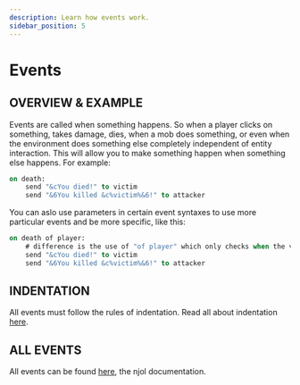 ```yaml
---
description: Learn how events work.
sidebar_position: 5
---
```


# Events

## OVERVIEW & EXAMPLE

Events are called when something happens. So when a player clicks on something, takes damage, dies, when a mob does something, or even when the environment does something else completely independent of entity interaction. This will allow you to make something happen when something else happens. For example:

```vb
on death:
    send "&cYou died!" to victim
    send "&6You killed &c%victim%&6!" to attacker
```

You can aslo use parameters in certain event syntaxes to use more particular events and be more specific, like this:

```vb
on death of player:
    # difference is the use of "of player" which only checks when the victim is a player
    send "&cYou died!" to victim
    send "&6You killed &c%victim%&6!" to attacker
```

## INDENTATION

All events must follow the rules of indentation. Read all about indentation [here](indentation.md).

## ALL EVENTS

All events can be found [here](http://de.njol.ch/projects/skript/doc/events), the njol documentation.
